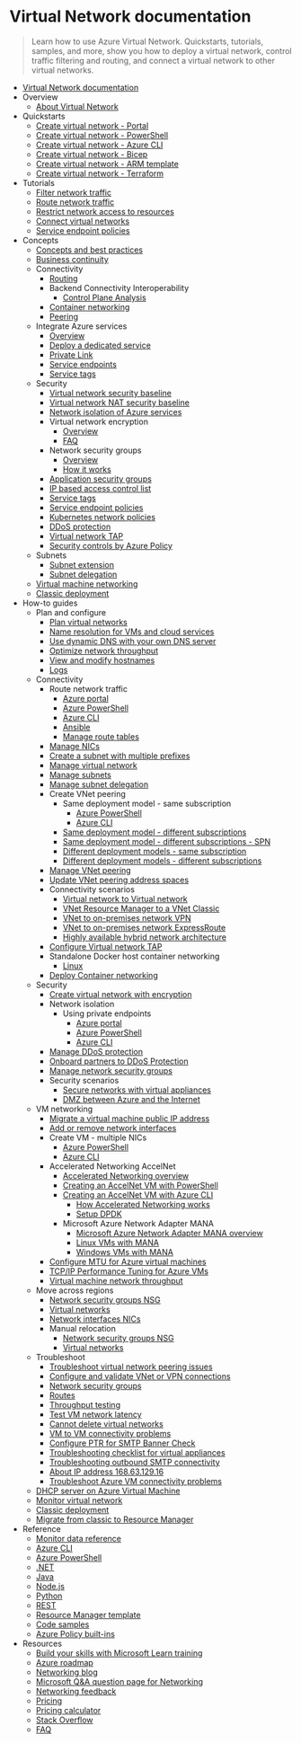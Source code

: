 # Virtual Network documentation
> Learn how to use Azure Virtual Network. Quickstarts, tutorials, samples, and more, show you how to deploy a virtual network, control traffic filtering and routing, and connect a virtual network to other virtual networks.
  - [Virtual Network documentation](https://learn.microsoft.com/en-us/azure/virtual-network/)
  - Overview
    - [About Virtual Network](https://learn.microsoft.com/en-us/azure/virtual-network/virtual-networks-overview)
  - Quickstarts
    - [Create virtual network - Portal](https://learn.microsoft.com/en-us/azure/virtual-network/quick-create-portal)
    - [Create virtual network - PowerShell](https://learn.microsoft.com/en-us/azure/virtual-network/quick-create-powershell)
    - [Create virtual network - Azure CLI](https://learn.microsoft.com/en-us/azure/virtual-network/quick-create-cli)
    - [Create virtual network - Bicep](https://learn.microsoft.com/en-us/azure/virtual-network/quick-create-bicep)
    - [Create virtual network - ARM template](https://learn.microsoft.com/en-us/azure/virtual-network/quick-create-template)
    - [Create virtual network - Terraform](https://learn.microsoft.com/en-us/azure/virtual-network/quick-create-terraform)
  - Tutorials
    - [Filter network traffic](https://learn.microsoft.com/en-us/azure/virtual-network/tutorial-filter-network-traffic)
    - [Route network traffic](https://learn.microsoft.com/en-us/azure/virtual-network/tutorial-create-route-table-portal)
    - [Restrict network access to resources](https://learn.microsoft.com/en-us/azure/virtual-network/tutorial-restrict-network-access-to-resources)
    - [Connect virtual networks](https://learn.microsoft.com/en-us/azure/virtual-network/tutorial-connect-virtual-networks-portal)
    - [Service endpoint policies](https://learn.microsoft.com/en-us/azure/virtual-network/virtual-network-service-endpoint-policies)
  - Concepts
    - [Concepts and best practices](https://learn.microsoft.com/en-us/azure/virtual-network/concepts-and-best-practices)
    - [Business continuity](https://learn.microsoft.com/en-us/azure/virtual-network/virtual-network-disaster-recovery-guidance)
    - Connectivity
      - [Routing](https://learn.microsoft.com/en-us/azure/virtual-network/virtual-networks-udr-overview)
      - Backend Connectivity Interoperability
        - [Control Plane Analysis](https://learn.microsoft.com/en-us/azure/networking/connectivity-interoperability-control-plane?toc=/azure/virtual-network/toc.json)
      - [Container networking](https://learn.microsoft.com/en-us/azure/virtual-network/container-networking-overview)
      - [Peering](https://learn.microsoft.com/en-us/azure/virtual-network/virtual-network-peering-overview)
    - Integrate Azure services
      - [Overview](https://learn.microsoft.com/en-us/azure/virtual-network/vnet-integration-for-azure-services)
      - [Deploy a dedicated service](https://learn.microsoft.com/en-us/azure/virtual-network/virtual-network-for-azure-services)
      - [Private Link](https://learn.microsoft.com/en-us/azure/private-link/private-link-overview?toc=/azure/virtual-network/toc.json)
      - [Service endpoints](https://learn.microsoft.com/en-us/azure/virtual-network/virtual-network-service-endpoints-overview)
      - [Service tags](https://learn.microsoft.com/en-us/azure/virtual-network/service-tags-overview)
    - Security
      - [Virtual network security baseline](https://learn.microsoft.com/security/benchmark/azure/baselines/virtual-network-security-baseline?toc=/azure/virtual-network/toc.json?toc=/azure/virtual-network/toc.json?toc=/azure/virtual-network/toc.json)
      - [Virtual network NAT security baseline](https://learn.microsoft.com/security/benchmark/azure/baselines/virtual-network-nat-security-baseline?toc=/azure/virtual-network/toc.json?toc=/azure/virtual-network/toc.json?toc=/azure/virtual-network/toc.json)
      - [Network isolation of Azure services](https://learn.microsoft.com/en-us/azure/virtual-network/vnet-integration-for-azure-services)
      - Virtual network encryption
        - [Overview](https://learn.microsoft.com/en-us/azure/virtual-network/virtual-network-encryption-overview)
        - [FAQ](https://learn.microsoft.com/en-us/azure/virtual-network/virtual-network-encryption-faq.yml)
      - Network security groups
        - [Overview](https://learn.microsoft.com/en-us/azure/virtual-network/network-security-groups-overview)
        - [How it works](https://learn.microsoft.com/en-us/azure/virtual-network/network-security-group-how-it-works)
      - [Application security groups](https://learn.microsoft.com/en-us/azure/virtual-network/application-security-groups)
      - [IP based access control list](https://learn.microsoft.com/en-us/azure/virtual-network/ip-based-access-control-list-overview)
      - [Service tags](https://learn.microsoft.com/en-us/azure/virtual-network/service-tags-overview)
      - [Service endpoint policies](https://learn.microsoft.com/en-us/azure/virtual-network/virtual-network-service-endpoint-policies-overview)
      - [Kubernetes network policies](https://learn.microsoft.com/en-us/azure/virtual-network/kubernetes-network-policies)
      - [DDoS protection](https://learn.microsoft.com/en-us/azure/ddos-protection/ddos-protection-overview)
      - [Virtual network TAP](https://learn.microsoft.com/en-us/azure/virtual-network/virtual-network-tap-overview)
      - [Security controls by Azure Policy](https://learn.microsoft.com/en-us/azure/virtual-network/security-controls-policy)
    - Subnets
      - [Subnet extension](https://learn.microsoft.com/en-us/azure/virtual-network/subnet-extension)
      - [Subnet delegation](https://learn.microsoft.com/en-us/azure/virtual-network/subnet-delegation-overview)
    - [Virtual machine networking](https://learn.microsoft.com/en-us/azure/virtual-network/network-overview)
    - [Classic deployment](https://learn.microsoft.com/previous-versions/azure/virtual-network/virtual-network-ip-addresses-overview-classic)
  - How-to guides
    - Plan and configure
      - [Plan virtual networks](https://learn.microsoft.com/en-us/azure/virtual-network/virtual-network-vnet-plan-design-arm)
      - [Name resolution for VMs and cloud services](https://learn.microsoft.com/en-us/azure/virtual-network/virtual-networks-name-resolution-for-vms-and-role-instances)
      - [Use dynamic DNS with your own DNS server](https://learn.microsoft.com/en-us/azure/virtual-network/virtual-networks-name-resolution-ddns)
      - [Optimize network throughput](https://learn.microsoft.com/en-us/azure/virtual-network/virtual-network-optimize-network-bandwidth)
      - [View and modify hostnames](https://learn.microsoft.com/en-us/azure/virtual-network/virtual-networks-viewing-and-modifying-hostnames.yml)
      - [Logs](https://learn.microsoft.com/en-us/azure/virtual-network/virtual-network-nsg-manage-log)
    - Connectivity
      - Route network traffic
        - [Azure portal](https://learn.microsoft.com/en-us/azure/virtual-network/tutorial-create-route-table-portal)
        - [Azure PowerShell](https://learn.microsoft.com/en-us/azure/virtual-network/tutorial-create-route-table-powershell)
        - [Azure CLI](https://learn.microsoft.com/en-us/azure/virtual-network/tutorial-create-route-table-cli)
        - [Ansible](https://learn.microsoft.com/azure/developer/ansible/route-table-configure)
        - [Manage route tables](https://learn.microsoft.com/en-us/azure/virtual-network/manage-route-table.yml)
      - [Manage NICs](https://learn.microsoft.com/en-us/azure/virtual-network/virtual-network-network-interface)
      - [Create a subnet with multiple prefixes](https://learn.microsoft.com/en-us/azure/virtual-network/how-to-multiple-prefixes-subnet)
      - [Manage virtual network](https://learn.microsoft.com/en-us/azure/virtual-network/manage-virtual-network.yml)
      - [Manage subnets](https://learn.microsoft.com/en-us/azure/virtual-network/virtual-network-manage-subnet)
      - [Manage subnet delegation](https://learn.microsoft.com/en-us/azure/virtual-network/manage-subnet-delegation)
      - Create VNet peering
        - Same deployment model - same subscription
          - [Azure PowerShell](https://learn.microsoft.com/en-us/azure/virtual-network/tutorial-connect-virtual-networks-powershell)
          - [Azure CLI](https://learn.microsoft.com/en-us/azure/virtual-network/tutorial-connect-virtual-networks-cli)
        - [Same deployment model - different subscriptions](https://learn.microsoft.com/en-us/azure/virtual-network/create-peering-different-subscriptions)
        - [Same deployment model - different subscriptions - SPN](https://learn.microsoft.com/en-us/azure/virtual-network/create-peering-different-subscriptions-service-principal)
        - [Different deployment models - same subscription](https://learn.microsoft.com/en-us/azure/virtual-network/create-peering-different-deployment-models)
        - [Different deployment models - different subscriptions](https://learn.microsoft.com/en-us/azure/virtual-network/create-peering-different-deployment-models-subscriptions)
      - [Manage VNet peering](https://learn.microsoft.com/en-us/azure/virtual-network/virtual-network-manage-peering)
      - [Update VNet peering address spaces](https://learn.microsoft.com/en-us/azure/virtual-network/update-virtual-network-peering-address-space.yml)
      - Connectivity scenarios
        - [Virtual network to Virtual network](https://learn.microsoft.com/en-us/azure/vpn-gateway/vpn-gateway-vnet-vnet-rm-ps?toc=/azure/virtual-network/toc.json)
        - [VNet Resource Manager to a VNet Classic](https://learn.microsoft.com/en-us/azure/vpn-gateway/vpn-gateway-connect-different-deployment-models-portal?toc=/azure/virtual-network/toc.json)
        - [VNet to on-premises network VPN](https://learn.microsoft.com/en-us/azure/vpn-gateway/tutorial-site-to-site-portal?toc=/azure/virtual-network/toc.json)
        - [VNet to on-premises network ExpressRoute](https://learn.microsoft.com/en-us/azure/expressroute/expressroute-howto-linkvnet-portal-resource-manager?toc=/azure/virtual-network/toc.json)
        - [Highly available hybrid network architecture](https://learn.microsoft.com/azure/architecture/reference-architectures/hybrid-networking/expressroute-vpn-failover?toc=/azure/virtual-network/toc.json)
      - [Configure Virtual network TAP](https://learn.microsoft.com/en-us/azure/virtual-network/tutorial-tap-virtual-network-cli)
      - Standalone Docker host container networking
        - [Linux](https://learn.microsoft.com/en-us/azure/virtual-network/deploy-container-networking-docker-linux)
      - [Deploy Container networking](https://learn.microsoft.com/en-us/azure/virtual-network/deploy-container-networking)
    - Security
      - [Create virtual network with encryption](https://learn.microsoft.com/en-us/azure/virtual-network/how-to-create-encryption)
      - Network isolation
        - Using private endpoints
          - [Azure portal](https://learn.microsoft.com/en-us/azure/private-link/create-private-endpoint-portal?toc=/azure/virtual-network/toc.json)
          - [Azure PowerShell](https://learn.microsoft.com/en-us/azure/private-link/create-private-endpoint-powershell?toc=/azure/virtual-network/toc.json)
          - [Azure CLI](https://learn.microsoft.com/en-us/azure/private-link/create-private-endpoint-cli?toc=/azure/virtual-network/toc.json)
      - [Manage DDoS protection](https://learn.microsoft.com/en-us/azure/ddos-protection/manage-ddos-protection)
      - [Onboard partners to DDoS Protection](https://learn.microsoft.com/en-us/azure/ddos-protection/ddos-protection-partner-onboarding)
      - [Manage network security groups](https://learn.microsoft.com/en-us/azure/virtual-network/manage-network-security-group)
      - Security scenarios
        - [Secure networks with virtual appliances](https://learn.microsoft.com/en-us/azure/virtual-network/virtual-network-scenario-udr-gw-nva)
        - [DMZ between Azure and the Internet](https://learn.microsoft.com/azure/architecture/reference-architectures/dmz/secure-vnet-dmz?toc=/azure/virtual-network/toc.json)
    - VM networking
      - [Migrate a virtual machine public IP address](https://learn.microsoft.com/en-us/azure/virtual-network/nat-gateway/tutorial-migrate-ilip-nat?toc=/azure/virtual-network/toc.json)
      - [Add or remove network interfaces](https://learn.microsoft.com/en-us/azure/virtual-network/virtual-network-network-interface-vm.yml)
      - Create VM - multiple NICs
        - [Azure PowerShell](https://learn.microsoft.com/azure/virtual-machines/windows/multiple-nics?toc=/azure/virtual-network/toc.json)
        - [Azure CLI](https://learn.microsoft.com/azure/virtual-machines/linux/multiple-nics?toc=/azure/virtual-network/toc.json)
      - Accelerated Networking AccelNet
        - [Accelerated Networking overview](https://learn.microsoft.com/en-us/azure/virtual-network/accelerated-networking-overview)
        - [Creating an AccelNet VM with PowerShell](https://learn.microsoft.com/en-us/azure/virtual-network/create-vm-accelerated-networking-powershell)
        - [Creating an AccelNet VM with Azure CLI](https://learn.microsoft.com/en-us/azure/virtual-network/create-vm-accelerated-networking-cli)
          - [How Accelerated Networking works](https://learn.microsoft.com/en-us/azure/virtual-network/accelerated-networking-how-it-works)
          - [Setup DPDK](https://learn.microsoft.com/en-us/azure/virtual-network/setup-dpdk)
        - Microsoft Azure Network Adapter MANA
          - [Microsoft Azure Network Adapter MANA overview](https://learn.microsoft.com/en-us/azure/virtual-network/accelerated-networking-mana-overview)
          - [Linux VMs with MANA](https://learn.microsoft.com/en-us/azure/virtual-network/accelerated-networking-mana-linux)
          - [Windows VMs with MANA](https://learn.microsoft.com/en-us/azure/virtual-network/accelerated-networking-mana-windows)
      - [Configure MTU for Azure virtual machines](https://learn.microsoft.com/en-us/azure/virtual-network/how-to-virtual-machine-mtu)
      - [TCP/IP Performance Tuning for Azure VMs](https://learn.microsoft.com/en-us/azure/virtual-network/virtual-network-tcpip-performance-tuning)
      - [Virtual machine network throughput](https://learn.microsoft.com/en-us/azure/virtual-network/virtual-machine-network-throughput)
    - Move across regions
      - [Network security groups NSG](https://learn.microsoft.com/en-us/azure/resource-mover/tutorial-move-region-virtual-machines?toc=/azure/virtual-network/toc.json)
      - [Virtual networks](https://learn.microsoft.com/en-us/azure/resource-mover/tutorial-move-region-virtual-machines?toc=/azure/virtual-network/toc.json)
      - [Network interfaces NICs](https://learn.microsoft.com/en-us/azure/resource-mover/tutorial-move-region-virtual-machines?toc=/azure/virtual-network/toc.json)
      - Manual relocation
        - [Network security groups NSG](https://learn.microsoft.com/en-us/azure/operational-excellence/relocation-virtual-network-nsg?toc=/azure/virtual-network/toc.json)
        - [Virtual networks](https://learn.microsoft.com/en-us/azure/operational-excellence/relocation-virtual-network?toc=/azure/virtual-network/toc.json)
    - Troubleshoot
      - [Troubleshoot virtual network peering issues](https://learn.microsoft.com/en-us/azure/virtual-network/virtual-network-troubleshoot-peering-issues)
      - [Configure and validate VNet or VPN connections](https://learn.microsoft.com/en-us/azure/virtual-network/virtual-network-configure-vnet-connections)
      - [Network security groups](https://learn.microsoft.com/en-us/azure/virtual-network/diagnose-network-traffic-filter-problem)
      - [Routes](https://learn.microsoft.com/en-us/azure/virtual-network/diagnose-network-routing-problem)
      - [Throughput testing](https://learn.microsoft.com/en-us/azure/virtual-network/virtual-network-bandwidth-testing)
      - [Test VM network latency](https://learn.microsoft.com/en-us/azure/virtual-network/virtual-network-test-latency)
      - [Cannot delete virtual networks](https://learn.microsoft.com/en-us/azure/virtual-network/virtual-network-troubleshoot-cannot-delete-vnet)
      - [VM to VM connectivity problems](https://learn.microsoft.com/en-us/azure/virtual-network/virtual-network-troubleshoot-connectivity-problem-between-vms)
      - [Configure PTR for SMTP Banner Check](https://learn.microsoft.com/en-us/azure/virtual-network/create-ptr-for-smtp-service)
      - [Troubleshooting checklist for virtual appliances](https://learn.microsoft.com/en-us/azure/virtual-network/virtual-network-troubleshoot-nva)
      - [Troubleshooting outbound SMTP connectivity](https://learn.microsoft.com/en-us/azure/virtual-network/troubleshoot-outbound-smtp-connectivity)
      - [About IP address 168.63.129.16](https://learn.microsoft.com/en-us/azure/virtual-network/what-is-ip-address-168-63-129-16)
      - [Troubleshoot Azure VM connectivity problems](https://learn.microsoft.com/en-us/azure/virtual-network/troubleshoot-vm-connectivity)
    - [DHCP server on Azure Virtual Machine](https://learn.microsoft.com/en-us/azure/virtual-network/how-to-dhcp-azure)
    - [Monitor virtual network](https://learn.microsoft.com/en-us/azure/virtual-network/monitor-virtual-network)
    - [Classic deployment](https://learn.microsoft.com/previous-versions/azure/virtual-network/create-virtual-network-classic)
    - [Migrate from classic to Resource Manager](https://learn.microsoft.com/en-us/azure/virtual-network/migrate-classic-vnet-powershell)
  - Reference
    - [Monitor data reference](https://learn.microsoft.com/en-us/azure/virtual-network/monitor-virtual-network-reference)
    - [Azure CLI](https://learn.microsoft.com/cli/azure/azure-cli-reference-for-network)
    - [Azure PowerShell](https://learn.microsoft.com/powershell/module/az.network)
    - [.NET](https://learn.microsoft.com/dotnet/api/overview/azure/virtual-network)
    - [Java](https://learn.microsoft.com/java/api/)
    - [Node.js](https://learn.microsoft.com/javascript/azure)
    - [Python](https://azure.microsoft.com/develop/python/)
    - [REST](https://learn.microsoft.com/rest/api/virtual-network)
    - [Resource Manager template](https://learn.microsoft.com/azure/templates/microsoft.network/allversions)
    - [Code samples](https://azure.microsoft.com/resources/samples/?service=virtual-network)
    - [Azure Policy built-ins](https://learn.microsoft.com/en-us/azure/virtual-network/policy-reference)
  - Resources
    - [Build your skills with Microsoft Learn training](https://learn.microsoft.com/training/browse/)
    - [Azure roadmap](https://azure.microsoft.com/roadmap/?category=networking)
    - [Networking blog](https://azure.microsoft.com/blog/topics/networking)
    - [Microsoft Q&A question page for Networking](https://learn.microsoft.com/answers/topics/azure-virtual-network.html)
    - [Networking feedback](https://feedback.azure.com/d365community/forum/8ae9bf04-8326-ec11-b6e6-000d3a4f0789)
    - [Pricing](https://azure.microsoft.com/pricing/details/virtual-network)
    - [Pricing calculator](https://azure.microsoft.com/pricing/calculator/)
    - [Stack Overflow](https://stackoverflow.com/questions/tagged/azure-virtual-network)
    - [FAQ](https://learn.microsoft.com/en-us/azure/virtual-network/virtual-networks-faq)
